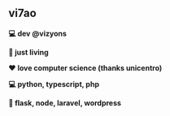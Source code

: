 ## vi7ao

**💻 dev @vizyons**

**🌱 just living**

**❤️ love computer science (thanks unicentro)**

**💻 python, typescript, php**

**🚧 flask, node, laravel, wordpress**